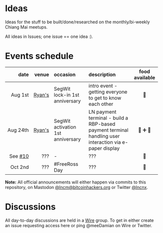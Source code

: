 # Ideas

Ideas for the stuff to be built/done/researched on the monthly/bi-weekly Chiang Mai meetups.

All ideas in Issues; one issue == one idea :).

# Events schedule

| date | venue | occasion | description | food available | 
|-:|-:|:-|:-|:-:|
| Aug&nbsp;1st | [Ryan's] | SegWit lock-in 1st anniversary | intro event - getting everyone to get to know each other | 🥩|
| Aug&nbsp;24th | [Ryan's] | SegWit activation 1st anniversary | LN payment terminal - build a RBP-based payment terminal handling user interaction via e-paper display | 🥩&nbsp;➕&nbsp;🥃 |
| See [#10] | ??? | - | ??? | 🥩|
| Oct&nbsp;2nd | ??? | #FreeRoss Day | ??? | 🥩|

**Note:** All official announcements will either happen via commits to this repository, on Mastodon [@lncm@bitcoinhackers.org] or Twitter [@lncnx].

[Ryan's]: https://goo.gl/maps/UCZckZyxcuN2
[#10]: https://github.com/lncm/ideas/issues/10
[@lncm@bitcoinhackers.org]: https://bitcoinhackers.org/@lncm
[@lncnx]: https://twitter.com/lncnx

# Discussions

All day-to-day discussions are held in a [Wire](https://wire.com/en/download/) group. To get in either create an issue requesting access here or ping @meeDamian on Wire or Twitter.
